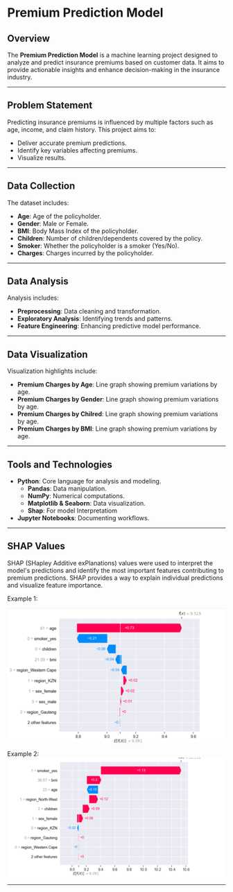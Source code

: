# Premium Prediction Model

## Overview

The **Premium Prediction Model** is a machine learning project designed to analyze and predict insurance premiums based on customer data. It aims to provide actionable insights and enhance decision-making in the insurance industry.

---

## Problem Statement

Predicting insurance premiums is influenced by multiple factors such as age, income, and claim history. This project aims to:
- Deliver accurate premium predictions.
- Identify key variables affecting premiums.
- Visualize results.

---

## Data Collection

The dataset includes:
- **Age**: Age of the policyholder.
- **Gender**: Male or Female.
- **BMI**: Body Mass Index of the policyholder.
- **Children**: Number of children/dependents covered by the policy.
- **Smoker**: Whether the policyholder is a smoker (Yes/No).
- **Charges**: Charges incurred by the policyholder.

---

## Data Analysis

Analysis includes:
- **Preprocessing**: Data cleaning and transformation.
- **Exploratory Analysis**: Identifying trends and patterns.
- **Feature Engineering**: Enhancing predictive model performance.

---

## Data Visualization

Visualization highlights include:
- **Premium Charges by Age**: Line graph showing premium variations by age.
- **Premium Charges by Gender**: Line graph showing premium variations by age.
- **Premium Charges by Chilred**: Line graph showing premium variations by age.
-  **Premium Charges by BMI**: Line graph showing premium variations by age.

---

## Tools and Technologies

- **Python**: Core language for analysis and modeling.
  - **Pandas**: Data manipulation.
  - **NumPy**: Numerical computations.
  - **Matplotlib & Seaborn**: Data visualization.
  - **Shap**: For model Interpretatiom
- **Jupyter Notebooks**: Documenting workflows.

---

## SHAP Values

SHAP (SHapley Additive exPlanations) values were used to interpret the model's predictions and identify the most important features contributing to premium predictions. SHAP provides a way to explain individual predictions and visualize feature importance.

Example 1:  

![Shapvalue](https://github.com/Nthabyy/Regression-Model-/blob/main/Premium%20charges%20prediction%20using%20Linear%20Regression/Shapvalue.png)

Example 2:
![shapvalue1](https://github.com/Nthabyy/Regression-Model-/blob/main/Premium%20charges%20prediction%20using%20Linear%20Regression/shapvalue1.png)

---



